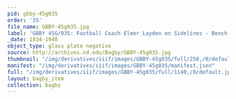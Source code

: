 ```yaml
---
pid: gbby-45g035
order: '35'
file_name: GBBY-45g035.jpg
label: 'GBBY 45G/035: Football Coach Elmer Layden on Sidelines - Bench - c1934-1940'
_date: 1934-1940
object_type: glass plate negative
source: http://archives.nd.edu/Bagby/GBBY-45g035.jpg
thumbnail: "/img/derivatives/iiif/images/GBBY-45g035/full/250,/0/default.jpg"
manifest: "/img/derivatives/iiif/images/GBBY-45g035/manifest.json"
full: "/img/derivatives/iiif/images/GBBY-45g035/full/1140,/0/default.jpg"
layout: bagby_item
collection: bagby
---
```

